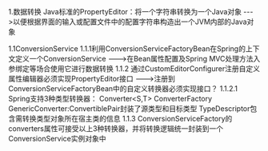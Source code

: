 1.数据转换
  Java标准的PropertyEditor：将一个字符串转换为一个Java对象
  --->以便根据界面的输入或配置文件中的配置字符串构造出一个JVM内部的Java对象
 
 1.1ConversionService
    1.1.1利用ConversionServiceFactoryBean在Spring的上下文定义一个ConversionService
           --->在Bean属性配置及Spring MVC处理方法入参绑定等场合使用它进行数据转换
    1.1.2 通过CustomEditorConfigurer注册自定义属性编辑器必须实现PropertyEditor接口
          --->注册到ConversionServiceFactoryBean中的自定义转换器必须实现接口？
      1.1.2.1 Spring支持3种类型转换器：
           Converter<S,T>
           ConverterFactory
           GenericConverter:ConvertiblePair封装了源类型和目标类型
                            TypeDescriptor包含需转换类型对象所在宿主类的信息
    1.1.3 ConversionServiceFactory的converters属性可接受以上3种转换器，并将转换逻辑统一封装到一个ConversionService实例对象中
    
          
                            
             
           
      
    